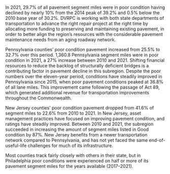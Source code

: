 In 2021, 29.7% of all pavement segment miles were in poor condition having declined by nearly 10% from the 2014 peak of 39.2% and 0.5% below the 2010 base year of 30.2%. DVRPC is working with both state departments of transportation to advance the right repair project at the right time by allocating more funding to preserving and maintaining existing pavement, in order to better align the region’s resources with the considerable pavement maintenance needs from an aging roadway network. 

Pennsylvania counties’ poor condition pavement increased from 25.5% to 32.7% over this period. 1,360.8 Pennsylvania segment miles were in poor condition in 2021, a 27% increase between 2010 and 2021. Shifting financial resources to reduce the backlog of structurally deficient bridges is a contributing factor in pavement decline in this subregion. Despite the poor numbers over the eleven-year period, conditions have steadily improved in Pennsylvania since 2015, when poor pavement conditions peaked at 36.8% of all lane miles. This improvement came following the passage of Act 89, which generated additional revenue for transportation improvements throughout the Commonwealth.

New Jersey counties’ poor condition pavement dropped from 41.6% of segment miles to 22.6% from 2010 to 2021. In New Jersey, asset management practices have focused on improving pavement condition, and ratings have steadily improved. Between 2010 and 2021, the subregion succeeded in increasing the amount of segment miles listed in Good condition by 87%. New Jersey benefits from a newer transportation network compared to Pennsylvania, and has not yet faced the same end-of-useful-life challenges for much of its infrastructure.

Most counties track fairly closely with others in their state, but in Philadelphia poor conditions were experienced on half or more of its pavement segment miles for the years available (2017–2021).